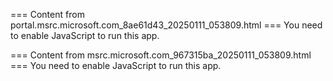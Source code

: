 === Content from portal.msrc.microsoft.com_8ae61d43_20250111_053809.html ===
You need to enable JavaScript to run this app.

=== Content from msrc.microsoft.com_967315ba_20250111_053809.html ===
You need to enable JavaScript to run this app.
